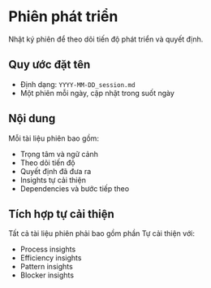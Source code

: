 # Phiên phát triển

Nhật ký phiên để theo dõi tiến độ phát triển và quyết định.

## Quy ước đặt tên
- Định dạng: `YYYY-MM-DD_session.md`
- Một phiên mỗi ngày, cập nhật trong suốt ngày

## Nội dung
Mỗi tài liệu phiên bao gồm:
- Trọng tâm và ngữ cảnh
- Theo dõi tiến độ
- Quyết định đã đưa ra
- Insights tự cải thiện
- Dependencies và bước tiếp theo

## Tích hợp tự cải thiện
Tất cả tài liệu phiên phải bao gồm phần Tự cải thiện với:
- Process insights
- Efficiency insights
- Pattern insights
- Blocker insights 